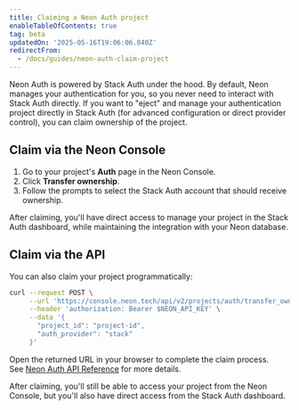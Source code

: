 ```yaml
---
title: Claiming a Neon Auth project
enableTableOfContents: true
tag: beta
updatedOn: '2025-05-16T19:06:06.840Z'
redirectFrom:
  - /docs/guides/neon-auth-claim-project
---
```


Neon Auth is powered by Stack Auth under the hood. By default, Neon manages your authentication for you, so you never need to interact with Stack Auth directly. If you want to "eject" and manage your authentication project directly in Stack Auth (for advanced configuration or direct provider control), you can claim ownership of the project.

<Steps>

## Claim via the Neon Console

1. Go to your project's **Auth** page in the Neon Console.
2. Click **Transfer ownership**.
3. Follow the prompts to select the Stack Auth account that should receive ownership.

After claiming, you'll have direct access to manage your project in the Stack Auth dashboard, while maintaining the integration with your Neon database.

## Claim via the API

You can also claim your project programmatically:

```bash
curl --request POST \
     --url 'https://console.neon.tech/api/v2/projects/auth/transfer_ownership' \
     --header 'authorization: Bearer $NEON_API_KEY' \
     --data '{
       "project_id": "project-id",
       "auth_provider": "stack"
     }'
```

Open the returned URL in your browser to complete the claim process.  
See [Neon Auth API Reference](/docs/guides/neon-auth-api#transfer-to-your-auth-provider) for more details.

<Admonition type="note">
After claiming, you'll still be able to access your project from the Neon Console, but you'll also have direct access from the Stack Auth dashboard.
</Admonition>

</Steps>

<NeedHelp />
